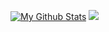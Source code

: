 [![My Github Stats](https://github-readme-stats.vercel.app/api?username=CodeDiseaseDev&theme=darcula)](https://github.com/CodeDiseaseDev)
![](https://discord.c99.nl/widget/theme-2/726789582590312490.png)
